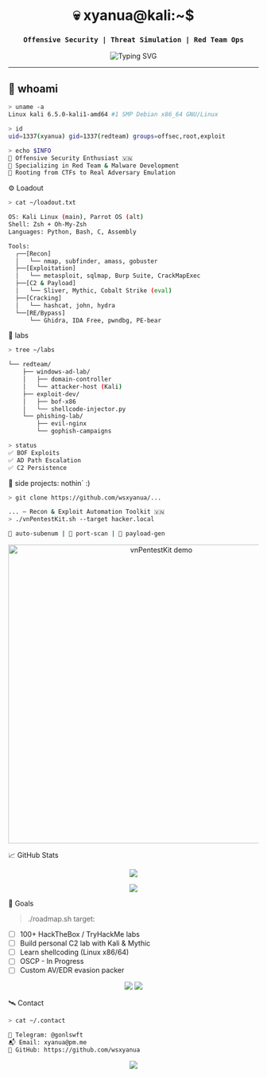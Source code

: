 <h1 align="center">💀 xyanua@kali:~$</h1>
<h3 align="center"><code>Offensive Security | Threat Simulation | Red Team Ops</code></h3>

<p align="center">
  <img src="https://readme-typing-svg.herokuapp.com?font=Fira+Code&size=22&duration=3000&color=ff0000&center=true&vCenter=true&width=600&lines=Booting+Kali+Linux...;Initializing+Recon...;Launching+Payload...;Maintaining+Access..." alt="Typing SVG" />
</p>

---

## 🧬 whoami
```bash
> uname -a
Linux kali 6.5.0-kali1-amd64 #1 SMP Debian x86_64 GNU/Linux

> id
uid=1337(xyanua) gid=1337(redteam) groups=offsec,root,exploit

> echo $INFO
🔻 Offensive Security Enthusiast 🇻🇳
🔻 Specializing in Red Team & Malware Development
🔻 Rooting from CTFs to Real Adversary Emulation
```
⚙️ Loadout
```bash
> cat ~/loadout.txt

OS: Kali Linux (main), Parrot OS (alt)
Shell: Zsh + Oh-My-Zsh
Languages: Python, Bash, C, Assembly

Tools:
  ┌──[Recon]
  │   └── nmap, subfinder, amass, gobuster
  ├──[Exploitation]
  │   └── metasploit, sqlmap, Burp Suite, CrackMapExec
  ├──[C2 & Payload]
  │   └── Sliver, Mythic, Cobalt Strike (eval)
  ├──[Cracking]
  │   └── hashcat, john, hydra
  └──[RE/Bypass]
      └── Ghidra, IDA Free, pwndbg, PE-bear
```
🧪 labs
```bash
> tree ~/labs

└── redteam/
    ├── windows-ad-lab/
    │   ├── domain-controller
    │   └── attacker-host (Kali)
    ├── exploit-dev/
    │   ├── bof-x86
    │   └── shellcode-injector.py
    └── phishing-lab/
        ├── evil-nginx
        └── gophish-campaigns

> status
✅ BOF Exploits
✅ AD Path Escalation
✅ C2 Persistence
```

🔬 side projects: nothin` :)
```bash
> git clone https://github.com/wsxyanua/...

... – Recon & Exploit Automation Toolkit 🇻🇳
> ./vnPentestKit.sh --target hacker.local

🔸 auto-subenum | 🔸 port-scan | 🔸 payload-gen
```
<p align="center"> <img src="https://raw.githubusercontent.com/log-xyanua/vnPentestKit/main/demo/demo.gif" alt="vnPentestKit demo" width="600"> </p>
📈 GitHub Stats
<p align="center"> <img src="https://github-readme-stats.vercel.app/api?username=log-xyanua&theme=dark&show_icons=true&title_color=ff5555&text_color=ffffff&icon_color=ff5555&bg_color=0d1117" /> </p> <p align="center"> <img src="https://github-readme-stats.vercel.app/api/top-langs/?username=log-xyanua&layout=compact&theme=dark&title_color=50fa7b&bg_color=0d1117" /> </p>
🎯 Goals

> ./roadmap.sh
target:
- [ ] 100+ HackTheBox / TryHackMe labs
- [ ] Build personal C2 lab with Kali & Mythic
- [ ] Learn shellcoding (Linux x86/64)
- [ ] OSCP - In Progress
- [ ] Custom AV/EDR evasion packer

<p align="center"> <img src="https://img.shields.io/badge/OSCP-In_Progress-red?style=for-the-badge&logo=offensive-security&logoColor=white" /> <img src="https://img.shields.io/badge/HTB/TryHackMe-Daily-green?style=for-the-badge&logo=tryhackme&logoColor=white" /> </p>

🛰️ Contact
```bash
> cat ~/.contact

🔗 Telegram: @gonlswft
📬 Email: xyanua@pm.me  
🔗 GitHub: https://github.com/wsxyanua
```  
<p align="center"> <img src="https://komarev.com/ghpvc/?username=log-xyanua&style=for-the-badge&color=red" /> </p>

